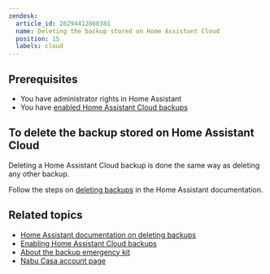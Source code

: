 ```yaml
---
zendesk:
  article_id: 26294412868381
  name: Deleting the backup stored on Home Assistant Cloud
  position: 15
  labels: cloud
---
```


## Prerequisites

- You have administrator rights in Home Assistant
- You have [enabled Home Assistant Cloud backups](/hc/en-us/articles/26294320337181/)

## To delete the backup stored on Home Assistant Cloud

Deleting a Home Assistant Cloud backup is done the same way as deleting any other backup.

Follow the steps on [deleting backups](https://www.home-assistant.io/common-tasks/general/#deleting-obsolete-backups) in the Home Assistant documentation.

## Related topics

- [Home Assistant documentation on deleting backups](https://www.home-assistant.io/common-tasks/general/#deleting-obsolete-backups)
- [Enabling Home Assistant Cloud backups](/hc/en-us/articles/26294320337181/)
- [About the backup emergency kit](https://www.home-assistant.io/more-info/backup-emergency-kit/)
- [Nabu Casa account page](https://account.nabucasa.com/)